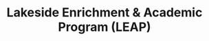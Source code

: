 ---
title: Lakeside Enrichment & Academic Program (LEAP)
description1: Our feature homeschool drop off program has been one of our most successful programs. We strive to provide classes that are fun and exciting, as well as educational and enriching. 
description2: For more information about this program, you can contact our director at oswegohaleapcoordinator@gmail.com
leaderTitle: LEAP Coordinators
leaderNames: Katie Marrone and Hannah Stolp
email: oswegohaleapcoordinator@gmail.com
---